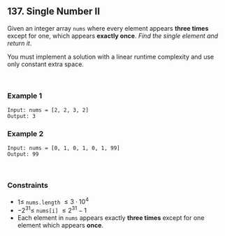 ## 137. Single Number II

Given an integer array `nums` where every element appears **three times** except for one, which appears **exactly once**. *Find the single element and return it*.  
  
You must implement a solution with a linear runtime complexity and use only constant extra space.

<br>

### Example 1

```
Input: nums = [2, 2, 3, 2]
Output: 3
```

### Example 2

```
Input: nums = [0, 1, 0, 1, 0, 1, 99]
Output: 99
```

<br>

### Constraints

* $1 \leqslant$ `nums.length` $\leqslant 3 \cdot 10^4$
* $-2^{31} \leqslant$ `nums[i]` $\leqslant 2^{31} - 1$
* Each element in `nums` appears exactly **three times** except for one element which appears **once**.
